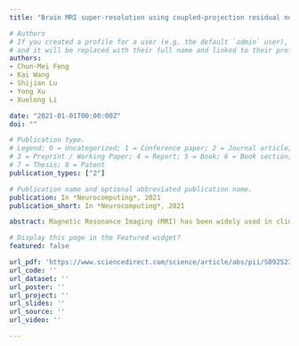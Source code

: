 ```yaml
---
title: "Brain MRI super-resolution using coupled-projection residual network"

# Authors
# If you created a profile for a user (e.g. the default `admin` user), write the username (folder name) here 
# and it will be replaced with their full name and linked to their profile.
authors:
- Chun-Mei Feng
- Kai Wang
- Shijian Lu
- Yong Xu
- Xuelong Li

date: "2021-01-01T00:00:00Z"
doi: ""

# Publication type.
# Legend: 0 = Uncategorized; 1 = Conference paper; 2 = Journal article;
# 3 = Preprint / Working Paper; 4 = Report; 5 = Book; 6 = Book section;
# 7 = Thesis; 8 = Patent
publication_types: ["2"]

# Publication name and optional abbreviated publication name.
publication: In *Neurocomputing*, 2021
publication_short: In *Neurocomputing*, 2021

abstract: Magnetic Resonance Imaging (MRI) has been widely used in clinical application and pathology research to help doctors provide better diagnoses. However, accurate diagnosis by MRI remains a great challenge, as images obtained via current MRI techniques usually have low resolutions. Improving MRI image quality and resolution has thus become a critically important task. This paper presents an innovative Coupled-Projection Residual Network (CPRN) for MRI super-resolution. CPRN consists of two complementary sub-networks':' a shallow network and a deep one, which maintain content consistency while learning high frequency differences between low-resolution and high-resolution images. The shallow sub-network employs coupled-projection to better retain the MR image details, where a novel feedback mechanism is introduced to guide the reconstruction of high-resolution images. The deep sub-network learns from the residuals of the high-frequency image information, where multiple residual blocks are cascaded to magnify the MR images at the last network layer. Finally, the features from the shallow and deep sub-networks are fused for the reconstruction of high-resolution MR images. For effective feature fusion between the deep and shallow sub-networks, a step-wise connection (CPRN_S) is designed, inspired by the human cognitive process (from simple to complex). Experiments over three public MRI datasets show that our proposed CPRN achieves superior MRI super-resolution performance compared with the state-of-the-art.

# Display this page in the Featured widget?
featured: false

url_pdf: 'https://www.sciencedirect.com/science/article/abs/pii/S0925231221002502'
url_code: ''
url_dataset: ''
url_poster: ''
url_project: ''
url_slides: ''
url_source: ''
url_video: ''

---
```

